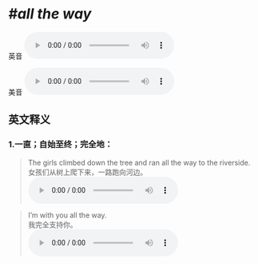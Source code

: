 # ***\#all the way*** 
英音
<audio src="./media/all the way1_AAC.aac" controls="controls"></audio>

美音
<audio src="./media/all the way2_AAC.aac" controls="controls"></audio>



  

英文释义
---
### 1.**一直；自始至终；完全地：**  

 > The girls climbed down the tree and ran all the way to the riverside.  
 > 女孩们从树上爬下来，一路跑向河边。    
<audio src="./media/10-way.aac" controls="controls"></audio>

 > I’m with you all the way.  
 > 我完全支持你。    
<audio src="./media/11-way.aac" controls="controls"></audio>


